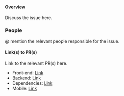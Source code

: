 #### Overview
Discuss the issue here. 

### People
@ mention the relevant people responsible for the issue.

#### Link(s) to PR(s)
Link to the relevant PR(s) here. 
- Front-end: [Link]()
- Backend: [Link]()
- Dependencies: [Link]()
- Mobile: [Link]()
